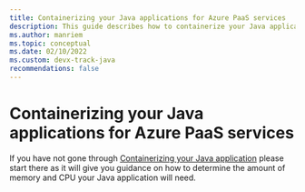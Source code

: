 ```yaml
---
title: Containerizing your Java applications for Azure PaaS services
description: This guide describes how to containerize your Java applications on Azure PaaS services
ms.author: manriem
ms.topic: conceptual
ms.date: 02/10/2022
ms.custom: devx-track-java
recommendations: false
---
```


# Containerizing your Java applications for Azure PaaS services

If you have not gone through [Containerizing your Java application](containers-overview.md) please start there as it will give you guidance on how to determine the amount of memory and CPU your Java application will need. 

